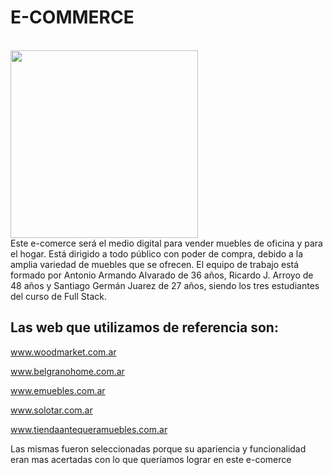 # E-COMMERCE
<br>
<img height="300" src="https://github.com/RicardojArroyo/grupo_1_muebleiaImperio_c8/blob/main/design/logo.png"/>
<br>
Este e-comerce será el medio digital para vender muebles de oficina y para el hogar.
Está dirigido a todo público con poder de compra, debido a la amplia variedad de muebles que se ofrecen.
El equipo de trabajo está formado por Antonio Armando Alvarado de 36 años, Ricardo J. Arroyo de 48 años y Santiago Germán Juarez de 27 años, siendo los tres estudiantes del curso de Full Stack.

## Las web que utilizamos de referencia son:

www.woodmarket.com.ar

www.belgranohome.com.ar

www.emuebles.com.ar

www.solotar.com.ar 

www.tiendaantequeramuebles.com.ar

Las mismas fueron seleccionadas porque su apariencia y funcionalidad eran mas acertadas con lo que queríamos lograr en este e-comerce
